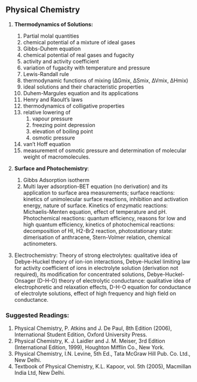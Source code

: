 ## Physical Chemistry
1. **Thermodynamics of Solutions:** 
   1. Partial molal quantities
   2. chemical potential of a mixture of ideal gases
   3. Gibbs-Duhem equation
   4. chemical potential of real gases and fugacity
   5. activity and activity coefficient
   6. variation of fugacity with temperature and pressure
   7. Lewis-Randall rule
   8. thermodynamic functions of mixing (∆Gmix, ∆Smix, ∆Vmix, ∆Hmix)
   9. ideal solutions and their characteristic properties
   10. Duhem-Margules equation and  its applications
   11. Henry and Raoult’s laws
   12. thermodynamics of colligative properties
   13. relative lowering of 
       1. vapour pressure
       2. freezing point depression
       3. elevation of boiling point
       4. osmotic pressure
   14. van’t Hoff equation
   15. measurement of osmotic pressure and determination of molecular weight of macromolecules.

2. **Surface and Photochemistry**: 
   1. Gibbs Adsorption isotherm
   2. Multi layer adsorption-BET equation (no derivation) and its application to surface area measurements; surface reactions: kinetics of unimolecular surface reactions, inhibition and activation energy, nature of surface.  Kinetics of enzymatic reactions: Michaelis-Menten equation, effect of temperature and pH. 
   Photochemical reactions: quantum efficiency, reasons for low and high quantum efficiency, kinetics of photochemical reactions: decomposition of HI, H2-Br2 reaction, photostationary state: dimerisation of anthracene, Stern-Volmer relation, chemical actinometers.
3. Electrochemistry: Theory of strong electrolytes: qualitative idea of Debye-Huckel theory of ion-ion interactions, Debye-Huckel limiting law for activity coefficient of ions in electrolyte solution (derivation not required), its modification for concentrated solutions, Debye-Huckel-Onsager (D-H-O) theory of electrolytic conductance: qualitative idea of electrophoretic and relaxation effects, D-H-O equation for conductance of electrolyte solutions, effect of high frequency and high field on conductance.


### Suggested Readings:

1. Physical Chemistry, P. Atkins and J. De Paul, 8th Edition (2006), International Student Edition, Oxford University Press.
2. Physical Chemistry, K. J. Laidler and J. M. Meiser, 3rd Edition (International Edition, 1999), Houghton Mifflin Co., New York.
3. Physical Chemistry, I.N. Levine, 5th Ed., Tata McGraw Hill Pub. Co. Ltd., New Delhi.
4. Textbook of Physical Chemistry, K.L. Kapoor, vol. 5th  (2005), Macmillan India Ltd, New Delhi.